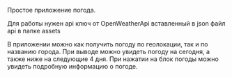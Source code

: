 Простое приложение погода.


Для работы нужен api ключ от OpenWeatherApi вставленный в json файл api в папке assets


В приложении можно как получить погоду по геолокации, так и по названию города. При выводе можно увидеть погоду на сегодня, а также ниже на следующие 4 дня. При нажатии на блок погоды можно увидеть подробную информацию о погоде.